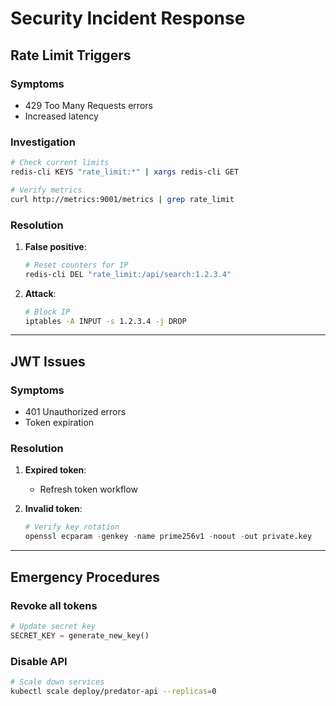 # Security Incident Response

## Rate Limit Triggers

### Symptoms
- 429 Too Many Requests errors
- Increased latency

### Investigation
```bash
# Check current limits
redis-cli KEYS "rate_limit:*" | xargs redis-cli GET

# Verify metrics
curl http://metrics:9001/metrics | grep rate_limit
```

### Resolution
1. **False positive**:
   ```bash
   # Reset counters for IP
   redis-cli DEL "rate_limit:/api/search:1.2.3.4"
   ```

2. **Attack**:
   ```bash
   # Block IP
   iptables -A INPUT -s 1.2.3.4 -j DROP
   ```

---

## JWT Issues

### Symptoms
- 401 Unauthorized errors
- Token expiration

### Resolution
1. **Expired token**:
   - Refresh token workflow

2. **Invalid token**:
   ```python
   # Verify key rotation
   openssl ecparam -genkey -name prime256v1 -noout -out private.key
   ```

---

## Emergency Procedures

### Revoke all tokens
```python
# Update secret key
SECRET_KEY = generate_new_key()
```

### Disable API
```bash
# Scale down services
kubectl scale deploy/predator-api --replicas=0
```
